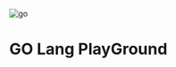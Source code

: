 ![go](https://miro.medium.com/v2/resize:fit:1400/1*oA-xwE-aZnS1jp_JVppwZQ.png)

# GO Lang PlayGround